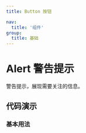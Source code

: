 ```yaml
---
title: Button 按钮

nav:
  title: '组件'
group:
  title: 基础
---
```


# Alert 警告提示

警告提示，展现需要关注的信息。

## 代码演示

### 基本用法

<code src="./demo/basic.tsx"></code>

<API src="./index.tsx"></API>
